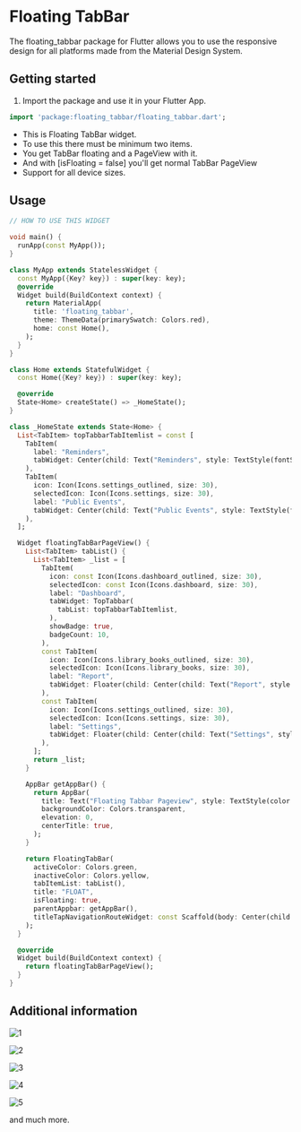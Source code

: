 # Floating TabBar

The floating_tabbar package for Flutter allows you to use the responsive design for all platforms made from the Material Design System.

## Getting started

1. Import the package and use it in your Flutter App.
```dart
import 'package:floating_tabbar/floating_tabbar.dart';
```

 * This is Floating TabBar widget.
 * To use this there must be minimum two items.
 * You get TabBar floating and a PageView with it.
 * And with [isFloating = false] you'll get normal TabBar PageView
 * Support for all device sizes.

## Usage

```dart
// HOW TO USE THIS WIDGET

void main() {
  runApp(const MyApp());
}

class MyApp extends StatelessWidget {
  const MyApp({Key? key}) : super(key: key);
  @override
  Widget build(BuildContext context) {
    return MaterialApp(
      title: 'floating_tabbar',
      theme: ThemeData(primarySwatch: Colors.red),
      home: const Home(),
    );
  }
}

class Home extends StatefulWidget {
  const Home({Key? key}) : super(key: key);

  @override
  State<Home> createState() => _HomeState();
}

class _HomeState extends State<Home> {
  List<TabItem> topTabbarTabItemlist = const [
    TabItem(
      label: "Reminders",
      tabWidget: Center(child: Text("Reminders", style: TextStyle(fontSize: 30))),
    ),
    TabItem(
      icon: Icon(Icons.settings_outlined, size: 30),
      selectedIcon: Icon(Icons.settings, size: 30),
      label: "Public Events",
      tabWidget: Center(child: Text("Public Events", style: TextStyle(fontSize: 30))),
    ),
  ];

  Widget floatingTabBarPageView() {
    List<TabItem> tabList() {
      List<TabItem> _list = [
        TabItem(
          icon: const Icon(Icons.dashboard_outlined, size: 30),
          selectedIcon: const Icon(Icons.dashboard, size: 30),
          label: "Dashboard",
          tabWidget: TopTabbar(
            tabList: topTabbarTabItemlist,
          ),
          showBadge: true,
          badgeCount: 10,
        ),
        const TabItem(
          icon: Icon(Icons.library_books_outlined, size: 30),
          selectedIcon: Icon(Icons.library_books, size: 30),
          label: "Report",
          tabWidget: Floater(child: Center(child: Text("Report", style: TextStyle(fontSize: 30)))),
        ),
        const TabItem(
          icon: Icon(Icons.settings_outlined, size: 30),
          selectedIcon: Icon(Icons.settings, size: 30),
          label: "Settings",
          tabWidget: Floater(child: Center(child: Text("Settings", style: TextStyle(fontSize: 30)))),
        ),
      ];
      return _list;
    }

    AppBar getAppBar() {
      return AppBar(
        title: Text("Floating Tabbar Pageview", style: TextStyle(color: Theme.of(context).primaryColor)),
        backgroundColor: Colors.transparent,
        elevation: 0,
        centerTitle: true,
      );
    }

    return FloatingTabBar(
      activeColor: Colors.green,
      inactiveColor: Colors.yellow,
      tabItemList: tabList(),
      title: "FLOAT",
      isFloating: true,
      parentAppbar: getAppBar(),
      titleTapNavigationRouteWidget: const Scaffold(body: Center(child: Text("App Home"))), /* Put your app home widget here other than landing page. */
    );
  }

  @override
  Widget build(BuildContext context) {
    return floatingTabBarPageView();
  }
}

```

## Additional information

![1](https://user-images.githubusercontent.com/75387392/184212839-57872c36-eeb9-40aa-ac3f-3b41b718c7a4.png)

![2](https://user-images.githubusercontent.com/75387392/184212823-3f10015d-727a-4e6a-9adc-feeb4b3e76e3.png)

![3](https://user-images.githubusercontent.com/75387392/184212829-be03551d-ea02-410b-80b7-1d681a161975.png)

![4](https://user-images.githubusercontent.com/75387392/184212834-d9576bf9-3872-4f23-8988-105603cc5d39.png)

![5](https://user-images.githubusercontent.com/75387392/184212837-a9c9ce8e-bc60-4435-9319-6491351277ad.png)

and much more.
